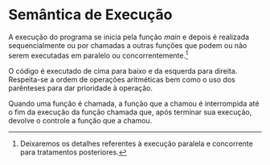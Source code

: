 # Semântica de  Execução

A execução do programa se inicia pela função *main* e depois é realizada
sequencialmente ou por chamadas a outras funções que podem ou não serem
executadas em paralelo ou concorrentemente.[^1]

O código é executado de cima para baixo e da esquerda para direita.  Respeita-se
a ordem de operações aritméticas bem como o uso dos parênteses para dar prioridade
à operação.

Quando uma função é chamada, a função que a chamou é interrompida até o fim da execução da função chamada que, após terminar sua execução, devolve o controle a função que a chamou.

[^1]: Deixaremos os detalhes referentes à execução paralela e concorrente para 
tratamentos posteriores.
